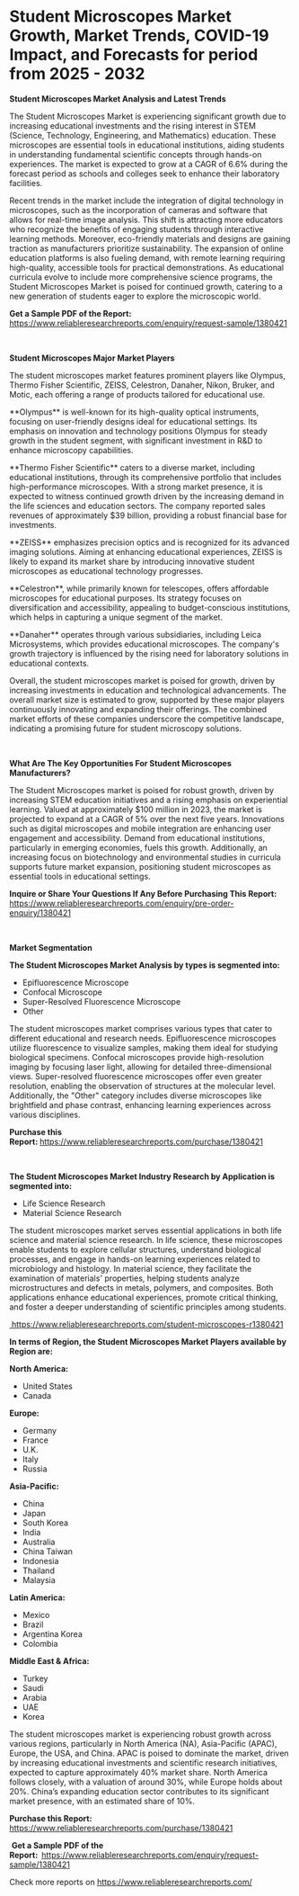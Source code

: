 <p><h1>Student Microscopes Market Growth, Market Trends, COVID-19 Impact, and Forecasts for period from 2025 - 2032</h1></p><p><strong>Student Microscopes Market Analysis and Latest Trends</strong></p>
<p><p>The Student Microscopes Market is experiencing significant growth due to increasing educational investments and the rising interest in STEM (Science, Technology, Engineering, and Mathematics) education. These microscopes are essential tools in educational institutions, aiding students in understanding fundamental scientific concepts through hands-on experiences. The market is expected to grow at a CAGR of 6.6% during the forecast period as schools and colleges seek to enhance their laboratory facilities.</p><p>Recent trends in the market include the integration of digital technology in microscopes, such as the incorporation of cameras and software that allows for real-time image analysis. This shift is attracting more educators who recognize the benefits of engaging students through interactive learning methods. Moreover, eco-friendly materials and designs are gaining traction as manufacturers prioritize sustainability. The expansion of online education platforms is also fueling demand, with remote learning requiring high-quality, accessible tools for practical demonstrations. As educational curricula evolve to include more comprehensive science programs, the Student Microscopes Market is poised for continued growth, catering to a new generation of students eager to explore the microscopic world.</p></p>
<p><strong>Get a Sample PDF of the Report:&nbsp;</strong> <a href="https://www.reliableresearchreports.com/enquiry/request-sample/1380421?utm_campaign=2788&utm_medium=2&utm_source=Github&utm_content=ia&utm_term=08042025&utm_id=student-microscopes">https://www.reliableresearchreports.com/enquiry/request-sample/1380421</a></p>
<p>&nbsp;</p>
<p><strong>Student Microscopes Major Market Players</strong></p>
<p><p>The student microscopes market features prominent players like Olympus, Thermo Fisher Scientific, ZEISS, Celestron, Danaher, Nikon, Bruker, and Motic, each offering a range of products tailored for educational use.</p><p>**Olympus** is well-known for its high-quality optical instruments, focusing on user-friendly designs ideal for educational settings. Its emphasis on innovation and technology positions Olympus for steady growth in the student segment, with significant investment in R&D to enhance microscopy capabilities.</p><p>**Thermo Fisher Scientific** caters to a diverse market, including educational institutions, through its comprehensive portfolio that includes high-performance microscopes. With a strong market presence, it is expected to witness continued growth driven by the increasing demand in the life sciences and education sectors. The company reported sales revenues of approximately $39 billion, providing a robust financial base for investments.</p><p>**ZEISS** emphasizes precision optics and is recognized for its advanced imaging solutions. Aiming at enhancing educational experiences, ZEISS is likely to expand its market share by introducing innovative student microscopes as educational technology progresses.</p><p>**Celestron**, while primarily known for telescopes, offers affordable microscopes for educational purposes. Its strategy focuses on diversification and accessibility, appealing to budget-conscious institutions, which helps in capturing a unique segment of the market.</p><p>**Danaher** operates through various subsidiaries, including Leica Microsystems, which provides educational microscopes. The company's growth trajectory is influenced by the rising need for laboratory solutions in educational contexts.</p><p>Overall, the student microscopes market is poised for growth, driven by increasing investments in education and technological advancements. The overall market size is estimated to grow, supported by these major players continuously innovating and expanding their offerings. The combined market efforts of these companies underscore the competitive landscape, indicating a promising future for student microscopy solutions.</p></p>
<p>&nbsp;</p>
<p><strong>What Are The Key Opportunities For Student Microscopes Manufacturers?</strong></p>
<p><p>The Student Microscopes market is poised for robust growth, driven by increasing STEM education initiatives and a rising emphasis on experiential learning. Valued at approximately $100 million in 2023, the market is projected to expand at a CAGR of 5% over the next five years. Innovations such as digital microscopes and mobile integration are enhancing user engagement and accessibility. Demand from educational institutions, particularly in emerging economies, fuels this growth. Additionally, an increasing focus on biotechnology and environmental studies in curricula supports future market expansion, positioning student microscopes as essential tools in educational settings.</p></p>
<p><strong>Inquire or Share Your Questions If Any Before Purchasing This Report:</strong> <a href="https://www.reliableresearchreports.com/enquiry/pre-order-enquiry/1380421?utm_campaign=2788&utm_medium=2&utm_source=Github&utm_content=ia&utm_term=08042025&utm_id=student-microscopes">https://www.reliableresearchreports.com/enquiry/pre-order-enquiry/1380421</a></p>
<p>&nbsp;</p>
<p><strong>Market Segmentation</strong></p>
<p><strong>The Student Microscopes Market Analysis by types is segmented into:</strong></p>
<p><ul><li>Epifluorescence Microscope</li><li>Confocal Microscope</li><li>Super-Resolved Fluorescence Microscope</li><li>Other</li></ul></p>
<p><p>The student microscopes market comprises various types that cater to different educational and research needs. Epifluorescence microscopes utilize fluorescence to visualize samples, making them ideal for studying biological specimens. Confocal microscopes provide high-resolution imaging by focusing laser light, allowing for detailed three-dimensional views. Super-resolved fluorescence microscopes offer even greater resolution, enabling the observation of structures at the molecular level. Additionally, the "Other" category includes diverse microscopes like brightfield and phase contrast, enhancing learning experiences across various disciplines.</p></p>
<p><strong>Purchase this Report:&nbsp;</strong><a href="https://www.reliableresearchreports.com/purchase/1380421?utm_campaign=2788&utm_medium=2&utm_source=Github&utm_content=ia&utm_term=08042025&utm_id=student-microscopes">https://www.reliableresearchreports.com/purchase/1380421</a></p>
<p>&nbsp;</p>
<p><strong>The Student Microscopes Market Industry Research by Application is segmented into:</strong></p>
<p><ul><li>Life Science Research</li><li>Material Science Research</li></ul></p>
<p><p>The student microscopes market serves essential applications in both life science and material science research. In life science, these microscopes enable students to explore cellular structures, understand biological processes, and engage in hands-on learning experiences related to microbiology and histology. In material science, they facilitate the examination of materials' properties, helping students analyze microstructures and defects in metals, polymers, and composites. Both applications enhance educational experiences, promote critical thinking, and foster a deeper understanding of scientific principles among students.</p></p>
<p><a href="https://www.reliableresearchreports.com/student-microscopes-r1380421?utm_campaign=2788&utm_medium=2&utm_source=Github&utm_content=ia&utm_term=08042025&utm_id=student-microscopes">&nbsp;https://www.reliableresearchreports.com/student-microscopes-r1380421</a></p>
<p><strong>In terms of Region, the Student Microscopes Market Players available by Region are:</strong></p>
<p>
    <p> <strong> North America: </strong>
        <ul>
            <li>United States</li>
            <li>Canada</li>
        </ul>
        </p> 
    <p> <strong> Europe: </strong>
        <ul>
            <li>Germany</li>
            <li>France</li>
            <li>U.K.</li>
            <li>Italy</li>
            <li>Russia</li>
        </ul>
        </p> 
    <p> <strong> Asia-Pacific: </strong>
        <ul>
            <li>China</li>
            <li>Japan</li>
            <li>South Korea</li>
            <li>India</li>
            <li>Australia</li>
            <li>China Taiwan</li>
            <li>Indonesia</li>
            <li>Thailand</li>
            <li>Malaysia</li>
        </ul>
        </p> 
    <p> <strong> Latin America: </strong>
        <ul>
            <li>Mexico</li>
            <li>Brazil</li>
            <li>Argentina Korea</li>
            <li>Colombia</li>
        </ul>
        </p> 
    <p> <strong> Middle East & Africa: </strong>
        <ul>
            <li>Turkey</li>
            <li>Saudi</li>
            <li>Arabia</li>
            <li>UAE</li>
            <li>Korea</li>
        </ul>
    </p>
    </p>
<p><p>The student microscopes market is experiencing robust growth across various regions, particularly in North America (NA), Asia-Pacific (APAC), Europe, the USA, and China. APAC is poised to dominate the market, driven by increasing educational investments and scientific research initiatives, expected to capture approximately 40% market share. North America follows closely, with a valuation of around 30%, while Europe holds about 20%. China’s expanding education sector contributes to its significant market presence, with an estimated share of 10%.</p></p>
<p><strong>Purchase this Report: </strong><a href="https://www.reliableresearchreports.com/purchase/1380421?utm_campaign=2788&utm_medium=2&utm_source=Github&utm_content=ia&utm_term=08042025&utm_id=student-microscopes">https://www.reliableresearchreports.com/purchase/1380421</a></p>
<p>&nbsp;<strong>Get a Sample PDF of the Report:&nbsp;&nbsp;</strong><a href="https://www.reliableresearchreports.com/enquiry/request-sample/1380421?utm_campaign=2788&utm_medium=2&utm_source=Github&utm_content=ia&utm_term=08042025&utm_id=student-microscopes">https://www.reliableresearchreports.com/enquiry/request-sample/1380421</a></p>
<p><strong></strong></p>
<p>Check more reports on <a href="https://www.reliableresearchreports.com/?utm_campaign=2788&utm_medium=2&utm_source=Github&utm_content=ia&utm_term=08042025&utm_id=student-microscopes">https://www.reliableresearchreports.com/</a></p>